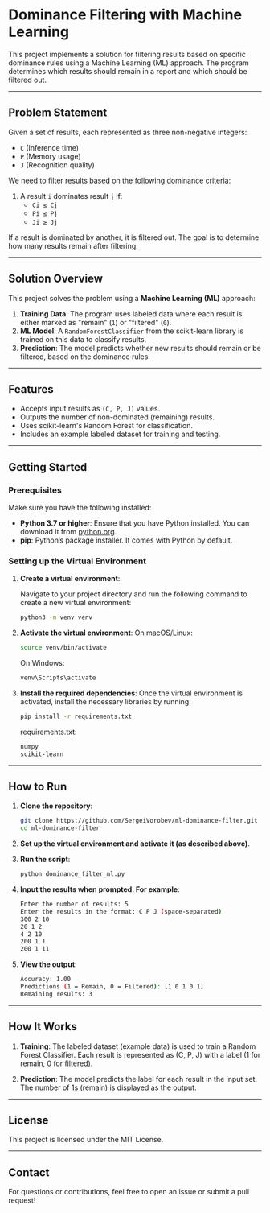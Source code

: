 # Dominance Filtering with Machine Learning

This project implements a solution for filtering results based on specific dominance rules using a Machine Learning (ML) approach. The program determines which results should remain in a report and which should be filtered out.

---

## **Problem Statement**

Given a set of results, each represented as three non-negative integers:

- `C` (Inference time)
- `P` (Memory usage)
- `J` (Recognition quality)

We need to filter results based on the following dominance criteria:

1. A result `i` dominates result `j` if:
   - `Ci ≤ Cj`
   - `Pi ≤ Pj`
   - `Ji ≥ Jj`

If a result is dominated by another, it is filtered out. The goal is to determine how many results remain after filtering.

---

## **Solution Overview**

This project solves the problem using a **Machine Learning (ML)** approach:

1. **Training Data**: The program uses labeled data where each result is either marked as "remain" (`1`) or "filtered" (`0`).
2. **ML Model**: A `RandomForestClassifier` from the scikit-learn library is trained on this data to classify results.
3. **Prediction**: The model predicts whether new results should remain or be filtered, based on the dominance rules.

---

## **Features**

- Accepts input results as `(C, P, J)` values.
- Outputs the number of non-dominated (remaining) results.
- Uses scikit-learn's Random Forest for classification.
- Includes an example labeled dataset for training and testing.

---

## **Getting Started**

### **Prerequisites**

Make sure you have the following installed:

- **Python 3.7 or higher**: Ensure that you have Python installed. You can download it from [python.org](https://www.python.org/downloads/).
- **pip**: Python’s package installer. It comes with Python by default.

### **Setting up the Virtual Environment**

1. **Create a virtual environment**:

   Navigate to your project directory and run the following command to create a new virtual environment:
   ```bash
   python3 -m venv venv
   ```
   
2. **Activate the virtual environment**:
    On macOS/Linux:
    ```bash
    source venv/bin/activate
    ```
    
    On Windows:
    ```bash
    venv\Scripts\activate
    ```

3. **Install the required dependencies**:
    Once the virtual environment is activated, install the necessary libraries by running:
    ```bash
    pip install -r requirements.txt
    ```

    requirements.txt:
    ```bash
    numpy
    scikit-learn
    ```

---

## **How to Run**

1. **Clone the repository**:
    ```bash
    git clone https://github.com/SergeiVorobev/ml-dominance-filter.git
    cd ml-dominance-filter
    ```

2. **Set up the virtual environment and activate it (as described above)**.

3. **Run the script**:
    ```bash
    python dominance_filter_ml.py
    ```

4. **Input the results when prompted. For example**:
    ```bash
    Enter the number of results: 5
    Enter the results in the format: C P J (space-separated)
    300 2 10
    20 1 2
    4 2 10
    200 1 1
    200 1 11
    ```

5. **View the output**:
    ```bash
    Accuracy: 1.00
    Predictions (1 = Remain, 0 = Filtered): [1 0 1 0 1]
    Remaining results: 3
    ```

---

## **How It Works**

1. **Training**:
    The labeled dataset (example data) is used to train a Random Forest Classifier.
    Each result is represented as (C, P, J) with a label (1 for remain, 0 for filtered).
    
2. **Prediction**:
    The model predicts the label for each result in the input set.
    The number of 1s (remain) is displayed as the output.

---

## **License**

This project is licensed under the MIT License.

---

## **Contact**

For questions or contributions, feel free to open an issue or submit a pull request!
